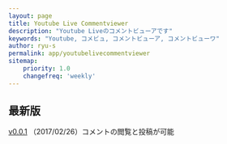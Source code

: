 ```yaml
---
layout: page
title: Youtube Live Commentviewer
description: "Youtube Liveのコメントビューアです"
keywords: "Youtube, コメビュ, コメントビューア, コメントビューワ"
author: ryu-s
permalink: app/youtubelivecommentviewer
sitemap:
    priority: 1.0
    changefreq: 'weekly'	
---
```


## 最新版
[v0.0.1](https://github.com/ryu-s/Upload/releases/download/yt_v0.0.1/YoutubeLiveCommentViewer_v0.0.1.zip) （2017/02/26）コメントの閲覧と投稿が可能  
